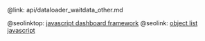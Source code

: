 @link: api/dataloader_waitdata_other.md

@seolinktop: [javascript dashboard framework](https://webix.com)
@seolink: [object list javascript](https://webix.com/widget/list/)